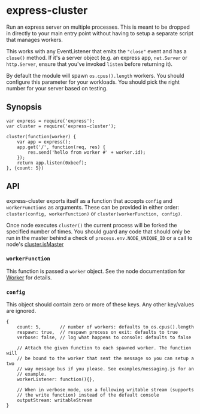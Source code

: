 # express-cluster

Run an express server on multiple processes. This is meant to be dropped in
directly to your main entry point without having to setup a separate script
that manages workers.

This works with any EventListener that emits the `"close"` event and has a
`close()` method. If it's a server object (e.g. an express app, `net.Server` or
`http.Server`, ensure that you've invoked `listen` before returning it).

By default the module will spawn `os.cpus().length` workers. You should
configure this parameter for your workloads. You should pick the right number
for your server based on testing.

## Synopsis

    var express = require('express');
    var cluster = require('express-cluster');

    cluster(function(worker) {
        var app = express();
        app.get('/', function(req, res) {
            res.send('hello from worker #' + worker.id);
        });
        return app.listen(0xbeef);
    }, {count: 5})

## API

express-cluster exports itself as a function that accepts `config` and
`workerFunctions` as arguments. These can be provided in either order:
`cluster(config, workerFunction)` or `cluster(workerFunction, config)`.

Once node executes `cluster()` the current process will be forked the specified
number of times. You should guard any code that should only be run in the
master behind a check of `process.env.NODE_UNIQUE_ID` or a call to node's
[cluster.isMaster](https://nodejs.org/api/cluster.html#cluster_cluster_ismaster)

### `workerFunction`

This function is passed a `worker` object. See the node documentation for
[Worker](https://nodejs.org/api/cluster.html#cluster_class_worker) for details.

### `config`

This object should contain zero or more of these keys. Any other key/values are
ignored.

    {
        count: 5,       // number of workers: defaults to os.cpus().length
        respawn: true,  // respawn process on exit: defaults to true
        verbose: false, // log what happens to console: defaults to false

        // Attach the given function to each spawned worker. The function will
        // be bound to the worker that sent the message so you can setup a two
        // way message bus if you please. See examples/messaging.js for an
        // example.
        workerListener: function(){},

        // When in verbose mode, use a following writable stream (supports
        // the write function) instead of the default console
        outputStream: writableStream
    }
